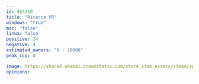 ```yaml
---
id: 465310
title: "Ricerca VR"
windows: "true"
mac: "false"
linux: false
positive: 24
negative: 4
estimated_owners: "0 - 20000"
peak_ccu: 0

image: https://shared.akamai.steamstatic.com/store_item_assets/steam/apps/465310/header.jpg?t=1462297085
opinions:
---
```

